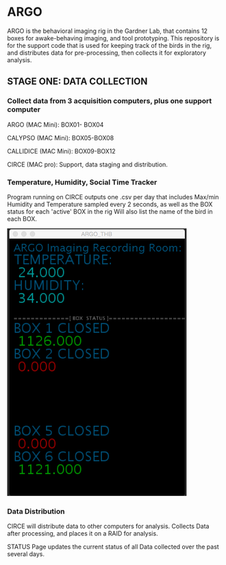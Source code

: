 # ARGO
ARGO is the behavioral imaging rig in the Gardner Lab, that contains 12 boxes for awake-behaving imaging, and tool prototyping. This repository is for the support code that is used for keeping track of the birds in the rig, and distributes data for pre-processing, then collects it for exploratory analysis.

## STAGE ONE: DATA COLLECTION

### Collect data from 3 acquisition computers, plus one support computer
  ARGO (MAC Mini): BOX01- BOX04

  CALYPSO (MAC Mini): BOX05-BOX08

  CALLIDICE (MAC Mini): BOX09-BOX12

  CIRCE (MAC pro): Support, data staging and distribution.


### Temperature, Humidity, Social Time Tracker
Program running on CIRCE outputs one .csv per day that includes Max/min Humidity and Temperature sampled every 2 seconds, as well as the BOX status for each 'active' BOX in the rig Will also list the name of the bird in each BOX.


![ScreenShot](Screen01.png)



### Data Distribution

CIRCE will distribute data to other computers for analysis. Collects Data after processing, and places it on a RAID for analysis.

STATUS Page updates the current status of all Data collected over the past several days.
